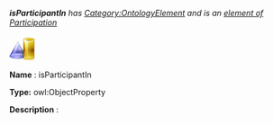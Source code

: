 ___isParticipantIn__ 
 has
 [Category:OntologyElement](../../Category/OntologyElement "Category:OntologyElement") 
 and is an
 [element of](../../Property/ElementOf "Property:ElementOf") 
[Participation](../../Submissions/Participation "Submissions:Participation")_




  





[![ObjectProperty](../images/thumb/c/c3/ObjectProperty.gif/45px-ObjectProperty.gif)](../../Image/ObjectProperty.gif "ObjectProperty")


__Name__ 
 : isParticipantIn
 



__Type:__ 
 owl:ObjectProperty
 



__Description__ 
 :